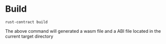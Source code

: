 # Build

```
rust-contract build 
```

The above command will generated a wasm file and a ABI file located in the current target directory
